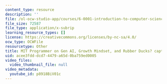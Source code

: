 ```yaml
---
content_type: resource
description: ''
file: /ol-ocw-studio-app/courses/6-0001-introduction-to-computer-science-and-programming-in-python-fall-2016/p8918BiV01c_captions.webvtt
file_size: 72587
file_type: application/x-subrip
learning_resource_types: []
license: https://creativecommons.org/licenses/by-nc-sa/4.0/
ocw_type: OCWFile
resourcetype: Other
title: MIT Programmer on Gen AI, Growth Mindset, and Rubber Ducks? captions
uid: acee3fdd-dcd7-4479-a65d-0ba759ed0005
video_files:
  video_thumbnail_file: null
video_metadata:
  youtube_id: p8918BiV01c
---
```

